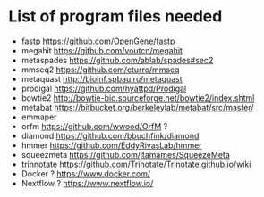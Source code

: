 # List of program files needed
- fastp https://github.com/OpenGene/fastp
- megahit https://github.com/voutcn/megahit
- metaspades https://github.com/ablab/spades#sec2
- mmseq2 https://github.com/eturro/mmseq
- metaquast http://bioinf.spbau.ru/metaquast
- prodigal https://github.com/hyattpd/Prodigal
- bowtie2 http://bowtie-bio.sourceforge.net/bowtie2/index.shtml
- metabat https://bitbucket.org/berkeleylab/metabat/src/master/
- emmaper
- orfm https://github.com/wwood/OrfM ?
- diamond https://github.com/bbuchfink/diamond
- hmmer https://github.com/EddyRivasLab/hmmer
- squeezmeta https://github.com/jtamames/SqueezeMeta 
- trinnotate https://github.com/Trinotate/Trinotate.github.io/wiki
- Docker ? https://www.docker.com/
- Nextflow ? https://www.nextflow.io/

